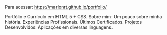 Para acessar: https://marlonrt.github.io/portfolio/

Portfólio e Currículo em HTML 5 + CSS.
Sobre mim: Um pouco sobre minha história.
Experiências Profissionais.
Ùltimos Certificados.
Projetos Desenvolvidos: Aplicações em diversas linguagens.
